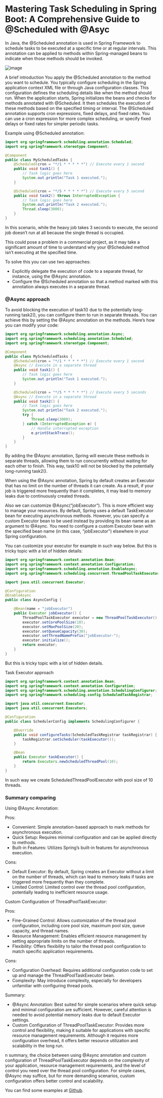 # Mastering Task Scheduling in Spring Boot: A Comprehensive Guide to @Scheduled with @Asyc


In Java, the @Scheduled annotation is used in Spring Framework to schedule tasks to be executed at a specific time or at regular intervals. This annotation can be applied to methods within Spring-managed beans to indicate when those methods should be invoked.

![image](source/spring.jpeg)

A brief introduction
You apply the @Scheduled annotation to the method you want to schedule. You typically configure scheduling in the Spring application context XML file or through Java configuration classes. This configuration defines the scheduling details like when the method should run. When the application starts, Spring initializes the beans and checks for methods annotated with @Scheduled. It then schedules the execution of these methods based on the specified timing or interval. The @Scheduled annotation supports cron expressions, fixed delays, and fixed rates. You can use a cron expression for more complex scheduling, or specify fixed delays or fixed rates for simpler periodic tasks.

Example using @Scheduled annotation:

```java
import org.springframework.scheduling.annotation.Scheduled;
import org.springframework.stereotype.Component;

@Component
public class MyScheduledTasks {
    @Scheduled(cron = "*/1 * * * * *") // Execute every 1 second
    public void task1() {
        // Task logic goes here
        System.out.println("Task 1 executed.");
    }

    @Scheduled(cron = "*/5 * * * * *") // Execute every 5 second
    public void task2() throws InterruptedException {
        // Task logic goes here
        System.out.println("Task 2 executed.");
        Thread.sleep(3000);
    }
}
```


In this scenario, while the heavy job takes 3 seconds to execute, the second job doesn’t run at all because the single thread is occupied.

This could pose a problem in a commercial project, as it may take a significant amount of time to understand why your @Scheduled method isn’t executing at the specified time.

To solve this you can use two approaches:

- Explicitly delegate the execution of code to a separate thread, for instance, using the @Async annotation.
- Configure the @Scheduled annotation so that a method marked with this annotation always executes in a separate thread.


### @Async approach
To avoid blocking the execution of task1() due to the potentially long-running task2(), you can configure them to run in separate threads. You can achieve this by setting the @Async annotation on the methods. Here’s how you can modify your code:

```java
import org.springframework.scheduling.annotation.Async;
import org.springframework.scheduling.annotation.Scheduled;
import org.springframework.stereotype.Component;

@Component
public class MyScheduledTasks {
    @Scheduled(cron = "*/1 * * * * *") // Execute every 1 second
    @Async // Execute in a separate thread
    public void task1() {
        // Task logic goes here
        System.out.println("Task 1 executed.");
    }

    @Scheduled(cron = "*/5 * * * * *") // Execute every 5 seconds
    @Async // Execute in a separate thread
    public void task2() {
        // Task logic goes here
        System.out.println("Task 2 executed.");
        try {
            Thread.sleep(3000);
        } catch (InterruptedException e) {
            // Handle interrupted exception
            e.printStackTrace();
        }
    }
}
```

By adding the @Async annotation, Spring will execute these methods in separate threads, allowing them to run concurrently without waiting for each other to finish. This way, task1() will not be blocked by the potentially long-running task2().

When using the @Async annotation, Spring by default creates an Executor that has no limit on the number of threads it can create. As a result, if your job is triggered more frequently than it completes, it may lead to memory leaks due to continuously created threads.

Also we can customize @Async(“jobExecutor”). This is more efficient way to manage your resources. By default, Spring uses a default TaskExecutor bean for executing asynchronous methods. However, you can specify a custom Executor bean to be used instead by providing its bean name as an argument to @Async. You need to configure a custom Executor bean with the specified bean name (in this case, "jobExecutor") elsewhere in your Spring configuration.

You can customize your executor for example in such way below. But this is tricky topic with a lot of hidden details:

```java
import org.springframework.context.annotation.Bean;
import org.springframework.context.annotation.Configuration;
import org.springframework.scheduling.annotation.EnableAsync;
import org.springframework.scheduling.concurrent.ThreadPoolTaskExecutor;

import java.util.concurrent.Executor;

@Configuration
@EnableAsync
public class AsyncConfig {

    @Bean(name = "jobExecutor")
    public Executor jobExecutor() {
        ThreadPoolTaskExecutor executor = new ThreadPoolTaskExecutor();
        executor.setCorePoolSize(10);
        executor.setMaxPoolSize(20);
        executor.setQueueCapacity(30);
        executor.setThreadNamePrefix("jobExecutor-");
        executor.initialize();
        return executor;
    }
}
```

But this is tricky topic with a lot of hidden details.

Task Executor approach

```java
import org.springframework.context.annotation.Bean;
import org.springframework.context.annotation.Configuration;
import org.springframework.scheduling.annotation.SchedulingConfigurer;
import org.springframework.scheduling.config.ScheduledTaskRegistrar;

import java.util.concurrent.Executor;
import java.util.concurrent.Executors;

@Configuration
public class SchedulerConfig implements SchedulingConfigurer {

    @Override
    public void configureTasks(ScheduledTaskRegistrar taskRegistrar) {
        taskRegistrar.setScheduler(taskExecutor());
    }

    @Bean
    public Executor taskExecutor() {
        return Executors.newScheduledThreadPool(10);
    }
}
```

In such way we create ScheduledThreadPoolExecutor with pool size of 10 threads.

### Summary comparing
Using @Async Annotation:

Pros:

- Convenient: Simple annotation-based approach to mark methods for asynchronous execution.
- Quick Setup: Requires minimal configuration and can be applied directly to methods.
- Built-in Features: Utilizes Spring’s built-in features for asynchronous execution.

Cons:

- Default Executor: By default, Spring creates an Executor without a limit on the number of threads, which can lead to memory leaks if tasks are triggered more frequently than they complete.
- Limited Control: Limited control over the thread pool configuration, potentially leading to inefficient resource usage.

Custom Configuration of ThreadPoolTaskExecutor:

Pros:

- Fine-Grained Control: Allows customization of the thread pool configuration, including core pool size, maximum pool size, queue capacity, and thread names.
- Resource Management: Enables efficient resource management by setting appropriate limits on the number of threads.
- Flexibility: Offers flexibility to tailor the thread pool configuration to match specific application requirements.

Cons:

- Configuration Overhead: Requires additional configuration code to set up and manage the ThreadPoolTaskExecutor bean.
- Complexity: May introduce complexity, especially for developers unfamiliar with configuring thread pools.

Summary:

- @Async Annotation: Best suited for simple scenarios where quick setup and minimal configuration are sufficient. However, careful attention is needed to avoid potential memory leaks due to default Executor settings.
- Custom Configuration of ThreadPoolTaskExecutor: Provides more control and flexibility, making it suitable for applications with specific resource management requirements. Although it requires more configuration overhead, it offers better resource utilization and scalability in the long run.


n summary, the choice between using @Async annotation and custom configuration of ThreadPoolTaskExecutor depends on the complexity of your application, resource management requirements, and the level of control you need over the thread pool configuration. For simple cases, @Async may suffice, but for more demanding scenarios, custom configuration offers better control and scalability.

You can find some examples at [Github](https://github.com/alxkm/articles/tree/master/src/main/java/org/alx/article/_26_scheduling_async).